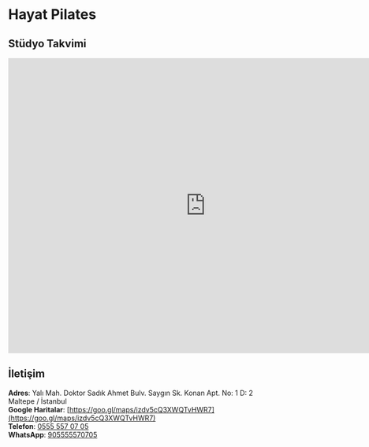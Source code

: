# Hayat Pilates

## Stüdyo Takvimi

<iframe src="https://calendar.google.com/calendar/embed?src=hayatpilates%40gmail.com&ctz=Europe%2FIstanbul" style="border: 0" width="800" height="600" frameborder="0" scrolling="no"></iframe>

## İletişim

**Adres**: Yalı Mah. Doktor Sadık Ahmet Bulv. Saygın Sk. Konan Apt. No: 1 D: 2 Maltepe / İstanbul<br />
**Google Haritalar**: [https://goo.gl/maps/izdv5cQ3XWQTvHWR7](https://goo.gl/maps/izdv5cQ3XWQTvHWR7)<br />
**Telefon**: [0555 557 07 05](tel:905555770705)<br />
**WhatsApp**: [905555570705](https://wa.me/905555570705)<br />

